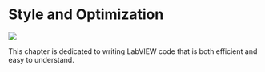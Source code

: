 # Style and Optimization

![](../../../../docs/cover/optimization.png)

This chapter is dedicated to writing LabVIEW code that is both efficient and easy to understand.